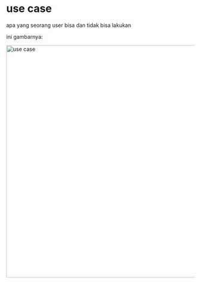 # use case

apa yang seorang user bisa dan tidak bisa lakukan

ini gambarnya:

<img width="536" height="622" alt="use case" src="https://github.com/user-attachments/assets/33823382-83dd-4444-b65b-58344903fd35" />

